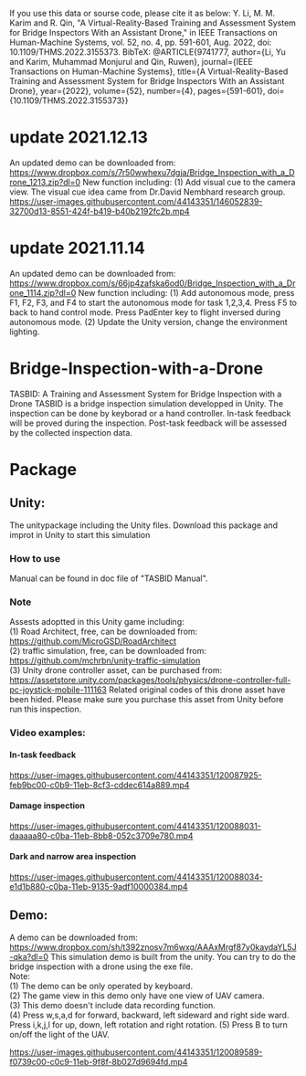 If you use this data or sourse code, please cite it as below:
Y. Li, M. M. Karim and R. Qin, "A Virtual-Reality-Based Training and Assessment System for Bridge Inspectors With an Assistant Drone," in IEEE Transactions on Human-Machine Systems, vol. 52, no. 4, pp. 591-601, Aug. 2022, doi: 10.1109/THMS.2022.3155373.
BibTeX:
@ARTICLE{9741777,
  author={Li, Yu and Karim, Muhammad Monjurul and Qin, Ruwen},
  journal={IEEE Transactions on Human-Machine Systems}, 
  title={A Virtual-Reality-Based Training and Assessment System for Bridge Inspectors With an Assistant Drone}, 
  year={2022},
  volume={52},
  number={4},
  pages={591-601},
  doi={10.1109/THMS.2022.3155373}}
  

# update 2021.12.13
An updated demo can be downloaded from: https://www.dropbox.com/s/7r50wwhexu7dgja/Bridge_Inspection_with_a_Drone_1213.zip?dl=0
New function including:
(1) Add visual cue to the camera view. The visual cue idea came from Dr.David Nembhard research group. 
https://user-images.githubusercontent.com/44143351/146052839-32700d13-8551-424f-b419-b40b2192fc2b.mp4



# update 2021.11.14
An updated demo can be downloaded from: https://www.dropbox.com/s/66jp4zafska6od0/Bridge_Inspection_with_a_Drone_1114.zip?dl=0
New function including:
(1) Add autonomous mode, press F1, F2, F3, and F4 to start the autonomous mode for task 1,2,3,4. Press F5 to back to hand control mode. Press PadEnter key to flight inversed during autonomous mode. 
(2) Update the Unity version, change the environment lighting. 
 


# Bridge-Inspection-with-a-Drone
TASBID: A Training and Assessment System for Bridge Inspection with a Drone
TASBID is a bridge inspection simulation developped in Unity. The inspection can be done by keyborad or a hand controller. 
In-task feedback will be proved during the inspection.
Post-task feedback will be assessed by the collected inspection data. 

# Package   

## Unity:  
The unitypackage including the Unity files. Download this package and improt in Unity to start this simulation
    
### How to use  
Manual can be found in doc file of "TASBID Manual".

### Note
Assests adoptted in this Unity game including:  
(1) Road Architect, free, can be downloaded from: https://github.com/MicroGSD/RoadArchitect  
(2) traffic simulation, free, can be downloaded from: https://github.com/mchrbn/unity-traffic-simulation  
(3) Unity drone controller asset, can be purchased from: https://assetstore.unity.com/packages/tools/physics/drone-controller-full-pc-joystick-mobile-111163 
    Related original codes of this drone asset have been hided. Please make sure you purchase this asset from Unity before run this inspection.  

### Video examples:  
#### In-task feedback
https://user-images.githubusercontent.com/44143351/120087925-feb9bc00-c0b9-11eb-8cf3-cddec614a889.mp4

#### Damage inspection
https://user-images.githubusercontent.com/44143351/120088031-daaaaa80-c0ba-11eb-8bb8-052c3709e780.mp4

#### Dark and narrow area inspection
https://user-images.githubusercontent.com/44143351/120088034-e1d1b880-c0ba-11eb-9135-9adf10000384.mp4


## Demo: 
A demo can be downloaded from: https://www.dropbox.com/sh/t392znosv7m6wxg/AAAxMrgf87y0kaydaYL5J-qka?dl=0
This simulation demo is built from the unity. You can try to do the bridge inspection with a drone using the exe file.  
Note:    
(1) The demo can be only operated by keyboard.   
(2) The game view in this demo only have one view of UAV camera.   
(3) This demo doesn't include data recording function.   
(4) Press w,s,a,d for forward, backward, left sideward and right side ward. Press i,k,j,l for up, down, left rotation and right rotation.
(5) Press B to turn on/off the light of the UAV.  

https://user-images.githubusercontent.com/44143351/120089589-f0739c00-c0c9-11eb-9f8f-8b027d9694fd.mp4

